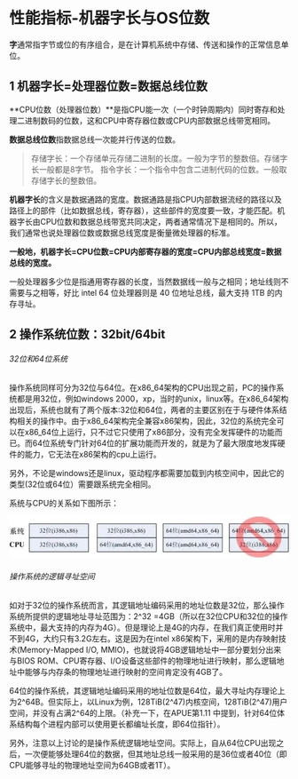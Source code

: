 ﻿# 性能指标-机器字长与OS位数

**字**通常指字节或位的有序组合，是在计算机系统中存储、传送和操作的正常信息单位。

## 1 机器字长=处理器位数=数据总线位数 ##

**CPU位数（处理器位数）**是指CPU能一次（一个时钟周期内）同时寄存和处理二进制数码的位数，这和CPU中寄存器位数或CPU内部数据总线带宽相同。

**数据总线位数**指数据总线一次能并行传送的位数。

> 存储字长：一个存储单元存储二进制的长度。一般为字节的整数倍。存储字长一般都是8字节。
> 指令字长：一个指令中包含二进制代码的位数。一般取存储字长的整数倍。

**机器字长**的含义是数据通路的宽度。数据通路是指CPU内部数据流经的路径以及路径上的部件（比如数据总线，寄存器），这些部件的宽度要一致，才能匹配。机器字长由CPU位数和数据总线带宽共同决定，两者通常情况下是相同的。所以，我们通常也说处理器位数或数据总线宽度是衡量微处理器的标准。

**一般地，机器字长=CPU位数=CPU内部寄存器的宽度=CPU内部总线宽度=数据总线的宽度。**

一般处理器多少位是指通用寄存器的长度，当然数据线一般与之相同；地址线则不需要与之相等，好比 intel 64 位处理器则是 40 位地址总线，最大支持 1TB 的内存寻址。

## 2 操作系统位数：32bit/64bit ##

###### 32位和64位系统 ######

操作系统同样可分为32位与64位。在x86_64架构的CPU出现之前，PC的操作系统都是用32位，例如windows 2000，xp，当时的unix，linux等。在x86_64架构出现后，系统也就有了两个版本:32位和64位，两者的主要区别在于与硬件体系结构相关的操作中。由于x86_64架构完全兼容x86架构，因此，32位的系统完全可以在x86_64位上运行，只不过它只使用了x86部分，没有完全发挥硬件的功能而已。而64位系统专门针对64位的扩展功能而开发的，就是为了最大限度地发挥硬件的能力，它无法在x86架构的cpu上运行。

另外，不论是windows还是linux，驱动程序都需要加载到内核空间中，因此它的类型(32位或64位）需要跟系统完全相同。

系统与CPU的关系如下图所示：

![](https://raw.githubusercontent.com/yixy4app/images/picgo/202208272121185.jpg)

###### 操作系统的逻辑寻址空间 ######

如对于32位的操作系统而言，其逻辑地址编码采用的地址位数是32位，那么操作系统所提供的逻辑地址寻址范围为：2^32 =4GB（所以在32位CPU和32位的操作系统中，最大支持的内存为4G）。但是理论上是4G的内存，在我们真正使用时并不到4G，大约只有3.2G左右。这是因为在intel x86架构下，采用的是内存映射技术(Memory-Mapped I/O, MMIO)，也就说将4GB逻辑地址中一部分要划分出来与BIOS ROM、CPU寄存器、I/O设备这些部件的物理地址进行映射，那么逻辑地址中能够与内存条的物理地址进行映射的空间肯定没有4GB了。

64位的操作系统，其逻辑地址编码采用的地址位数是64位，最大寻址内存理论上为2^64B。但实际上，以Linux为例，128TiB(2^47)内核空间，128TiB(2^47)用户空间，并没有占满2^64的上限。（补充一下，在APUE第1.11 中提到，针对64位体系结构每个进程内部可以使用更长都编址长度，即64位指针）。

另外，注意以上讨论的是操作系统逻辑地址空间。实际上，自从64位CPU出现之后，一次便能够处理64位的数据，但其地址总线一般采用的是36位或者40位（即CPU能够寻址的物理地址空间为64GB或者1T）。

